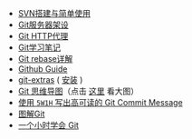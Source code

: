 
- [SVN搭建与简单使用](./build-svn-server.md)
- [Git服务器架设](./build-git-server.md)
- [Git HTTP代理](./git-http-proxy.md)
- [Git学习笔记](./git-learning-note.md)
- [Git rebase详解](./git-rebase.md)
- [Github Guide](./github-guide.md)
- [git-extras](https://github.com/tj/git-extras) ( [安装](https://github.com/tj/git-extras/blob/master/Installation.md) )
- [Git 思维导图](./_static/git-shortcut.jpg)（点击 [这里](https://github.com/xgfone/snippet/raw/master/snippet/docs/vcs/_static/git-shortcut.jpg) 看大图）
- [使用 `5W1H` 写出高可读的 Git Commit Message](./git-commit-message.md)
- [图解Git](https://marklodato.github.io/visual-git-guide/index-zh-cn.html)
- [一个小时学会 Git](http://www.cnblogs.com/best/p/7474442.html)
